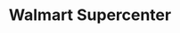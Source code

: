 ---
title: "Walmart Supercenter"
url: /jacksonville/walmart-supercenter-san-jose-boulevard/
shop: supermarket
---